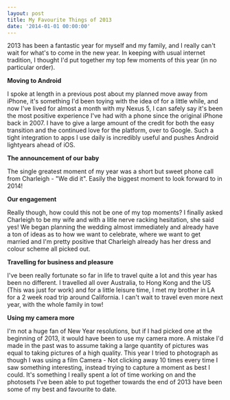 ```yaml
---
layout: post
title: My Favourite Things of 2013
date: '2014-01-01 00:00:00'
---
```


2013 has been a fantastic year for myself and my family, and I really can't wait for what's to come in the new year. In keeping with usual internet tradition, I thought I'd put together my top few moments of this year (in no particular order).

**Moving to Android**

I spoke at length in a previous post about my planned move away from iPhone, it's something I'd been toying with the idea of for a little while, and now I've lived for almost a month with my Nexus 5, I can safely say it's been the most positive experience I've had with a phone since the original iPhone back in 2007. I have to give a large amount of the credit for both the easy transition and the continued love for the platform, over to Google. Such a tight integration to apps I use daily is incredibly useful and pushes Android lightyears ahead of iOS.

**The announcement of our baby**

The single greatest moment of my year was a short but sweet phone call from Charleigh - "We did it". Easily the biggest moment to look forward to in 2014!

**Our engagement**

Really though, how could this not be one of my top moments? I finally asked Charleigh to be my wife and with a litle nerve racking hesitation, she said yes! We began planning the wedding almost immediately and already have a ton of ideas as to how we want to celebrate, where we want to get married and I'm pretty positive that Charleigh already has her dress and colour scheme all picked out.

**Travelling for business and pleasure**

I've been really fortunate so far in life to travel quite a lot and this year has been no different. I travelled all over Australia, to Hong Kong and the US (This was just for work) and for a little leisure time, I met my brother in LA for a 2 week road trip around California. I can't wait to travel even more next year, with the whole family in tow!

**Using my camera more**

I'm not a huge fan of New Year resolutions, but if I had picked one at the beginning of 2013, it would have been to use my camera more. A mistake I'd made in the past was to assume taking a large quantity of pictures was equal to taking pictures of a high quality. This year I tried to photograph as though I was using a film Camera - Not clicking away 10 times every time I saw something interesting, instead trying to capture a moment as best I could. It's something I really spent a lot of time working on and the photosets I've been able to put together towards the end of 2013 have been some of my best and favourite to date.
